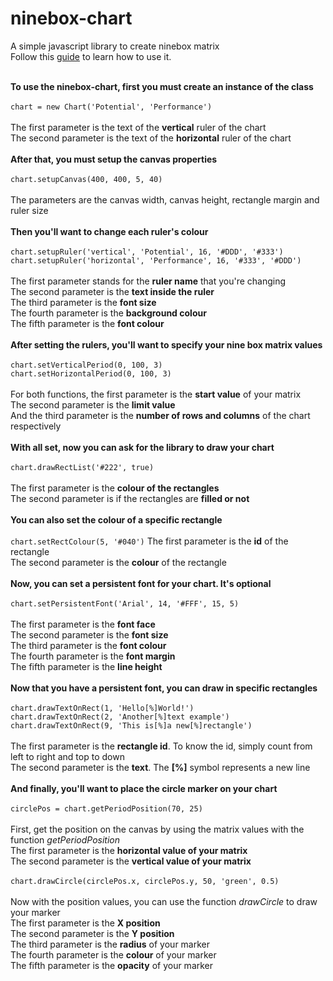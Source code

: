# ninebox-chart
A simple javascript library to create ninebox matrix<br>
Follow this <a href="#guide">guide</a> to learn how to use it.

<script src="ninebox.js"></script>
<script src="usage.js"></script>
<!-- <a href="http://imgur.com/a/2DSLC"><img src="http://i.imgur.com/SxSefhx.png"/></a><br> -->
<br>
<div id="guide">
<strong>To use the ninebox-chart, first you must create an instance of the class</strong><br><br>
<code>chart = new Chart('Potential', 'Performance')</code><br><br>
The first parameter is the text of the <b>vertical</b> ruler of the chart<br>
The second parameter is the text of the <b>horizontal</b> ruler of the chart<br>
<br>
<strong>After that, you must setup the canvas properties</strong><br><br>
<code>chart.setupCanvas(400, 400, 5, 40)</code><br><br>
The parameters are the canvas width, canvas height, rectangle margin and ruler size<br>
<br>
<strong>Then you'll want to change each ruler's colour</strong><br><br>
<code>chart.setupRuler('vertical', 'Potential', 16, '#DDD', '#333')</code><br>
<code>chart.setupRuler('horizontal', 'Performance', 16, '#333', '#DDD')</code><br><br>
The first parameter stands for the <b>ruler name</b> that you're changing<br>
The second parameter is the <b>text inside the ruler</b><br>
The third parameter is the <b>font size</b><br>
The fourth parameter is the <b>background colour</b><br>
The fifth parameter is the <b>font colour</b><br>
<br>
<strong>After setting the rulers, you'll want to specify your nine box matrix values</strong><br><br>
<code>chart.setVerticalPeriod(0, 100, 3)</code><br>
<code>chart.setHorizontalPeriod(0, 100, 3)</code><br><br>
For both functions, the first parameter is the <b>start value</b> of your matrix<br>
The second parameter is the <b>limit value</b><br>
And the third parameter is the <b>number of rows and columns</b> of the chart respectively<br>
<br>
<strong>With all set, now you can ask for the library to draw your chart</strong><br><br>
<code>chart.drawRectList('#222', true)</code><br><br>
The first parameter is the <b>colour of the rectangles</b><br>
The second parameter is if the rectangles are <b>filled or not</b><br>
<br>
<strong>You can also set the colour of a specific rectangle</strong><br><br>
<code>chart.setRectColour(5, '#040')</code>
The first parameter is the <b>id</b> of the rectangle<br>
The second parameter is the <b>colour</b> of the rectangle<br>
<br>
<strong>Now, you can set a persistent font for your chart. It's optional</strong><br><br>
<code>chart.setPersistentFont('Arial', 14, '#FFF', 15, 5)</code><br><br>
The first parameter is the <b>font face</b><br>
The second parameter is the <b>font size</b><br>
The third parameter is the <b>font colour</b><br>
The fourth parameter is the <b>font margin</b><br>
The fifth parameter is the <b>line height</b><br>
<br>
<strong>Now that you have a persistent font, you can draw in specific rectangles</strong><br><br>
<code>chart.drawTextOnRect(1, 'Hello[%]World!')</code><br>
<code>chart.drawTextOnRect(2, 'Another[%]text example')</code><br>
<code>chart.drawTextOnRect(9, 'This is[%]a new[%]rectangle')</code><br><br>
The first parameter is the <b>rectangle id</b>. To know the id, simply count from left to right and top to down<br>
The second parameter is the <b>text</b>. The <b>[%]</b> symbol represents a new line<br>
<br>
<strong>And finally, you'll want to place the circle marker on your chart</strong><br><br>
<code>circlePos = chart.getPeriodPosition(70, 25)</code><br><br>
First, get the position on the canvas by using the matrix values with the function <i>getPeriodPosition</i><br>
The first parameter is the <b>horizontal value of your matrix</b><br>
The second parameter is the <b>vertical value of your matrix</b><br><br>
<code>chart.drawCircle(circlePos.x, circlePos.y, 50, 'green', 0.5)</code><br><br>
Now with the position values, you can use the function <i>drawCircle</i> to draw your marker<br>
The first parameter is the <b>X position</b><br>
The second parameter is the <b>Y position</b><br>
The third parameter is the <b>radius</b> of your marker<br>
The fourth parameter is the <b>colour</b> of your marker<br>
The fifth parameter is the <b>opacity</b> of your marker<br>
</div>
